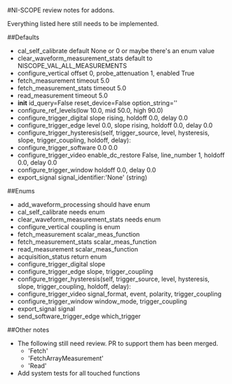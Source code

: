 #NI-SCOPE review notes for addons.

Everything listed here still needs to be implemented.

##Defaults

* cal_self_calibrate default None or 0 or maybe there's an enum value
* clear_waveform_measurement_stats default to NISCOPE_VAL_ALL_MEASUREMENTS
* configure_vertical offset 0, probe_attenuation 1, enabled True
* fetch_measurement timeout 5.0
* fetch_measurement_stats timeout 5.0
* read_measurement timeout 5.0
* __init__ id_query=False reset_device=False option_string=''
* configure_ref_levels(low 10.0, mid 50.0, high 90.0)
* configure_trigger_digital slope rising, holdoff 0.0, delay 0.0
* configure_trigger_edge level 0.0, slope rising, holdoff 0.0, delay 0.0
* configure_trigger_hysteresis(self, trigger_source, level, hysteresis, slope, trigger_coupling, holdoff, delay):
* configure_trigger_software 0.0 0.0
* configure_trigger_video enable_dc_restore False, line_number 1, holdoff 0.0, delay 0.0
* configure_trigger_window holdoff 0.0, delay 0.0
* export_signal signal_identifier:'None' (string)

##Enums

* add_waveform_processing should have enum
* cal_self_calibrate needs enum
* clear_waveform_measurement_stats needs enum
* configure_vertical coupling is enum
* fetch_measurement scalar_meas_function
* fetch_measurement_stats scalar_meas_function
* read_measurement scalar_meas_function
* acquisition_status return enum
* configure_trigger_digital slope
* configure_trigger_edge slope, trigger_coupling
* configure_trigger_hysteresis(self, trigger_source, level, hysteresis, slope, trigger_coupling, holdoff, delay):
* configure_trigger_video signal_format, event, polarity, trigger_coupling
* configure_trigger_window window_mode, trigger_coupling
* export_signal signal
* send_software_trigger_edge which_trigger

##Other notes

* The following still need review. PR to support them has been merged.
    * 'Fetch'
    * 'FetchArrayMeasurement'
    * 'Read'
* Add system tests for all touched functions

